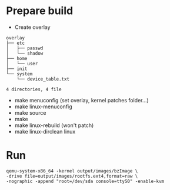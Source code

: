 # Prepare build
- Create overlay
```
overlay
├── etc
│   ├── passwd
│   └── shadow
├── home
│   └── user
├── init
└── system
    └── device_table.txt

4 directories, 4 file
```
- make menuconfig (set overlay, kernel patches folder...)
- make linux-menuconfig
- make source
- make
- make linux-rebuild (won't patch)
- make linux-dirclean linux

# Run
 ```
 qemu-system-x86_64 -kernel output/images/bzImage \
-drive file=output/images/rootfs.ext4,format=raw \
-nographic -append "root=/dev/sda console=ttyS0" -enable-kvm
```
